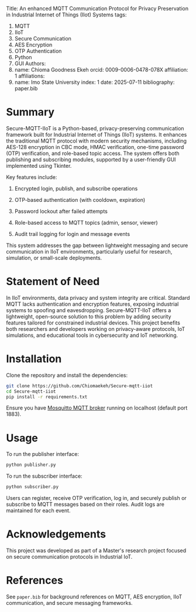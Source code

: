 
Title: An enhanced MQTT Communication Protocol for Privacy Preservation in Industrial Internet of Things (IIot) Systems
tags:
1.	MQTT
2.	IIoT
3.	Secure Communication
4.	AES Encryption
5.	OTP Authentication
6.	Python
7.	GUI
Authors:
1.	name: Chioma Goodness Ekeh
    orcid: 0009-0006-0478-078X
    affiliation: 1
affiliations:
2.	name: Imo State University
    index: 1
date: 2025-07-11
bibliography: paper.bib


# Summary

Secure-MQTT-IIoT is a Python-based, privacy-preserving communication framework built for Industrial Internet of Things (IIoT) systems. It enhances the traditional MQTT protocol with modern security mechanisms, including AES-128 encryption in CBC mode, HMAC verification, one-time password (OTP) verification, and role-based topic access. The system offers both publishing and subscribing modules, supported by a user-friendly GUI implemented using Tkinter.

Key features include:
1.	Encrypted login, publish, and subscribe operations

2.	OTP-based authentication (with cooldown, expiration)


3.	Password lockout after failed attempts

4.	Role-based access to MQTT topics (admin, sensor, viewer)


5.	Audit trail logging for login and message events

This system addresses the gap between lightweight messaging and secure communication in IIoT environments, particularly useful for research, simulation, or small-scale deployments.

# Statement of Need

In IIoT environments, data privacy and system integrity are critical. Standard MQTT lacks authentication and encryption features, exposing industrial systems to spoofing and eavesdropping. Secure-MQTT-IIoT offers a lightweight, open-source solution to this problem by adding security features tailored for constrained industrial devices. This project benefits both researchers and developers working on privacy-aware protocols, IoT simulations, and educational tools in cybersecurity and IoT networking.

# Installation

Clone the repository and install the dependencies:

```bash
git clone https://github.com/Chiomaekeh/Secure-mqtt-iiot
cd Secure-mqtt-iiot
pip install -r requirements.txt
```

Ensure you have [Mosquitto MQTT broker](https://mosquitto.org/download/) running on localhost (default port 1883).

# Usage

To run the publisher interface:

```bash
python publisher.py
```

To run the subscriber interface:

```bash
python subscriber.py
```

Users can register, receive OTP verification, log in, and securely publish or subscribe to MQTT messages based on their roles. Audit logs are maintained for each event.

# Acknowledgements

This project was developed as part of a Master's research project focused on secure communication protocols in Industrial IoT.

# References

See `paper.bib` for background references on MQTT, AES encryption, IIoT communication, and secure messaging frameworks.
